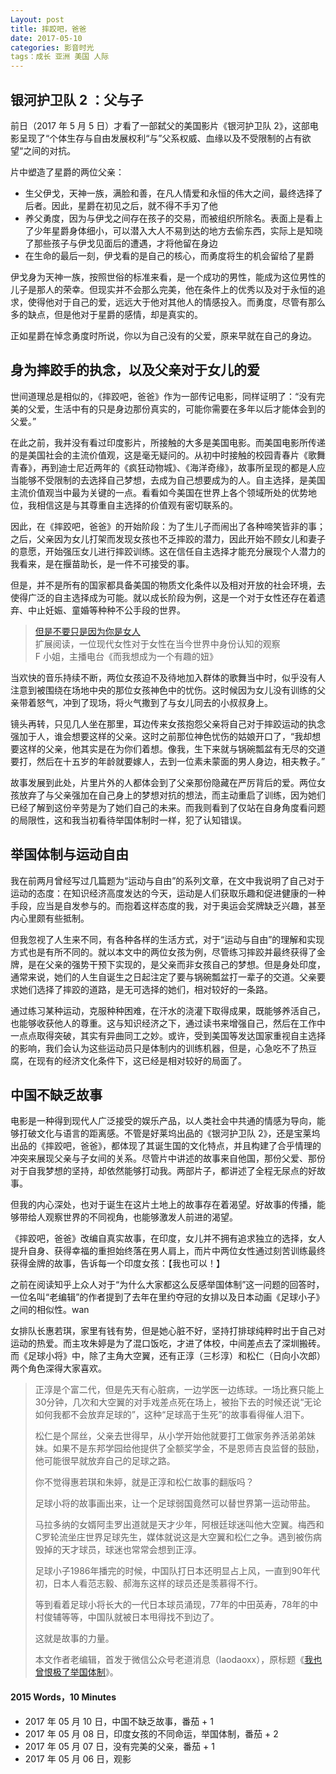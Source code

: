 ```yaml
--- 
Layout: post 
title: 摔跤吧，爸爸
date: 2017-05-10 
categories: 影音时光 
tags：成长 亚洲 美国 人际
---
```


## 银河护卫队 2 ：父与子

前日（2017 年 5 月 5 日）才看了一部弑父的美国影片《银河护卫队 2》，这部电影呈现了“个体生存与自由发展权利“与”父系权威、血缘以及不受限制的占有欲望“之间的对抗。

片中塑造了星爵的两位父亲：
* 生父伊戈，天神一族，满脸和善，在凡人情爱和永恒的伟大之间，最终选择了后者。因此，星爵在初见之后，就不得不手刃了他
* 养父勇度，因为与伊戈之间存在孩子的交易，而被组织所除名。表面上是看上了少年星爵身体细小，可以潜入大人不易到达的地方去偷东西，实际上是知晓了那些孩子与伊戈见面后的遭遇，才将他留在身边
* 在生命的最后一刻，伊戈看的是自己的核心，而勇度将生的机会留给了星爵

伊戈身为天神一族，按照世俗的标准来看，是一个成功的男性，能成为这位男性的儿子是那人的荣幸。但现实并不会那么完美，他在条件上的优秀以及对于永恒的追求，使得他对于自己的爱，远远大于他对其他人的情感投入。而勇度，尽管有那么多的缺点，但是他对于星爵的感情，却是真实的。

正如星爵在悼念勇度时所说，你以为自己没有的父爱，原来早就在自己的身边。

## 身为摔跤手的执念，以及父亲对于女儿的爱
世间道理总是相似的，《摔跤吧，爸爸》作为一部传记电影，同样证明了：“没有完美的父爱，生活中有的只是身边那份真实的，可能你需要在多年以后才能体会到的父爱。”

在此之前，我并没有看过印度影片，所接触的大多是美国电影。而美国电影所传递的是美国社会的主流价值观，这是毫无疑问的。从初中时接触的校园青春片《歌舞青春》，再到迪士尼近两年的《疯狂动物城》、《海洋奇缘》，故事所呈现的都是人应当能够不受限制的去选择自己梦想，去成为自己想要成为的人。自主选择，是美国主流价值观当中最为关键的一点。看看如今美国在世界上各个领域所处的优势地位，我相信这是与其尊重自主选择的价值观有密切联系的。

因此，在《摔跤吧，爸爸》的开始阶段：为了生儿子而闹出了各种啼笑皆非的事；之后，父亲因为女儿打架而发现女孩也不乏摔跤的潜力，因此开始不顾女儿和妻子的意愿，开始强压女儿进行摔跤训练。这在信任自主选择才能充分展现个人潜力的我看来，是在揠苗助长，是一件不可接受的事。

但是，并不是所有的国家都具备美国的物质文化条件以及相对开放的社会环境，去使得广泛的自主选择成为可能。就以成长阶段为例，这是一个对于女性还存在着遗弃、中止妊娠、童婚等种种不公手段的世界。

> [但是不要只是因为你是女人](http://music.163.com/program/903688646/45268668?userid=56261992)  
> 扩展阅读，一位现代女性对于女性在当今世界中身份认知的观察  
> F 小姐，主播电台《而我想成为一个有趣的妞》  


当欢快的音乐持续不断，两位女孩迫不及待地加入群体的歌舞当中时，似乎没有人注意到被围绕在场地中央的那位女孩神色中的忧伤。这时候因为女儿没有训练的父亲带着怒气，冲到了现场，将火气撒到了与女儿同去的小叔叔身上。

镜头再转，只见几人坐在那里，耳边传来女孩抱怨父亲将自己对于摔跤运动的执念强加于人，谁会想要这样的父亲。这时之前那位神色忧伤的姑娘开口了，“我却想要这样的父亲，他其实是在为你们着想。像我，生下来就与锅碗瓢盆有无尽的交道要打，然后在十五岁的年龄就要嫁人，去到一位素未蒙面的男人身边，相夫教子。”

故事发展到此处，片里片外的人都体会到了父亲那份隐藏在严厉背后的爱。两位女孩放弃了与父亲强加在自己身上的梦想对抗的想法，而主动重启了训练，因为她们已经了解到这份辛劳是为了她们自己的未来。而我则看到了仅站在自身角度看问题的局限性，这和我当初看待举国体制时一样，犯了认知错误。

## 举国体制与运动自由
我在前两月曾经写过几篇题为“运动与自由”的系列文章，在文中我说明了自己对于运动的态度：在知识经济高度发达的今天，运动是人们获取乐趣和促进健康的一种手段，应当是自发参与的。而抱着这样态度的我，对于奥运会奖牌缺乏兴趣，甚至内心里颇有些抵制。

但我忽视了人生来不同，有各种各样的生活方式，对于“运动与自由”的理解和实现方式也是有所不同的。就以本文中的两位女孩为例，尽管练习摔跤并最终获得了金牌，是在父亲的强势干预下实现的，是父亲而非女孩自己的梦想。但是身处印度，通常来说，她们的人生自诞生之日起注定了要与锅碗瓢盆打一辈子的交道。父亲要求她们选择了摔跤的道路，是无可选择的她们，相对较好的一条路。

通过练习某种运动，克服种种困难，在汗水的浇灌下取得成果，既能够养活自己，也能够收获他人的尊重。这与知识经济之下，通过读书来增强自己，然后在工作中一点点取得突破，其实有异曲同工之妙。或许，受到美国等发达国家重视自主选择的影响，我们会认为这些运动员只是体制内的训练机器，但是，心急吃不了热豆腐，在现有的经济文化条件下，这已经是相对较好的局面了。

## 中国不缺乏故事 
电影是一种得到现代人广泛接受的娱乐产品，以人类社会中共通的情感为导向，能够打破文化与语言的距离感。不管是好莱坞出品的《银河护卫队 2》，还是宝莱坞出品的《摔跤吧，爸爸》，都体现了其诞生国的文化特点，并且构建了合乎情理的冲突来展现父亲与子女间的关系。尽管片中讲述的故事来自他国，那份父爱、那份对于自我梦想的坚持，却依然能够打动我。两部片子，都讲述了全程无尿点的好故事。

但我的内心深处，也对于诞生在这片土地上的故事存在着渴望。好故事的传播，能够带给人观察世界的不同视角，也能够激发人前进的渴望。

《摔跤吧，爸爸》改编自真实故事，在印度，女儿并不拥有追求独立的选择，女人提升自身、获得幸福的重担始终落在男人肩上，而片中两位女性通过刻苦训练最终获得金牌的故事，告诉每一个印度女孩：【我也可以！】

之前在阅读知乎上众人对于“为什么大家都这么反感举国体制”这一问题的回答时，一位名叫“老编辑”的作者提到了去年在里约夺冠的女排以及日本动画《足球小子》之间的相似性。wan

女排队长惠若琪，家里有钱有势，但是她心脏不好，坚持打排球纯粹时出于自己对运动的热爱。而主攻朱婷是为了混口饭吃，才进了体校，中间差点去了深圳搬砖。而《足球小将》中，除了主角大空翼，还有正淳（三杉淳）和松仁（日向小次郎）两个角色深得大家喜欢。

> 正淳是个富二代，但是先天有心脏病，一边学医一边练球。一场比赛只能上30分钟，几次和大空翼的对手戏差点死在场上，被抬下去的时候还说“无论如何我都不会放弃足球的”，这种“足球高于生死”的故事看得催人泪下。  
>   
> 松仁是个屌丝，父亲去世得早，从小学开始他就要打工做家务养活弟弟妹妹。如果不是东邦学园给他提供了全额奖学金，不是恩师吉良监督的鼓励，他可能很早就放弃自己的足球之路。  
>   
> 你不觉得惠若琪和朱婷，就是正淳和松仁故事的翻版吗？  
>   
> 足球小将的故事画出来，让一个足球弱国竟然可以替世界第一运动带盐。  
>   
> 马拉多纳的女婿阿圭罗出道就是天才少年，阿根廷球迷叫他大空翼。梅西和C罗轮流坐庄世界足球先生，媒体就说这是大空翼和松仁之争。遇到被伤病毁掉的天才球员，球迷也常常会想到正淳。  
>   
> 足球小子1986年播完的时候，中国队打日本还明显占上风，一直到90年代初，日本人看范志毅、郝海东这样的球员还是羡慕得不行。  
>   
> 等到看着足球小将长大的一代日本球员涌现，77年的中田英寿，78年的中村俊辅等等，中国队就被日本甩得找不到边了。  
>   
> 这就是故事的力量。  
>   
> 本文作者老编辑，首发于微信公众号老道消息（laodaoxx），原标题《[我也曾恨极了举国体制](https://www.zhihu.com/question/19647617)》。  

#### 2015 Words，10 Minutes

* 2017 年 05 月 10 日，中国不缺乏故事，番茄 + 1
* 2017 年 05 月 08 日，印度女孩的不同命运，举国体制，番茄 + 2
* 2017 年 05 月 07 日，没有完美的父亲，番茄 + 1
* 2017 年 05 月 06 日，观影

